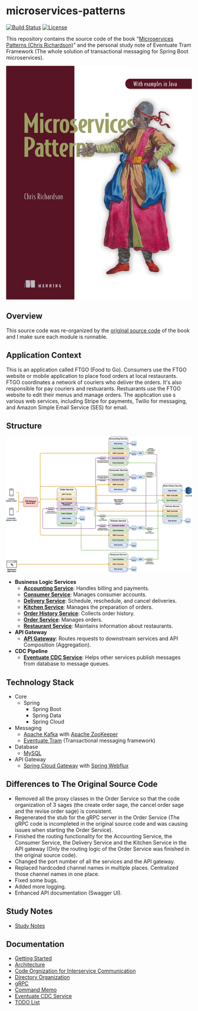 # microservices-patterns

[![Build Status](https://travis-ci.org/wuyichen24/microservices-patterns.svg?branch=master)](https://travis-ci.org/wuyichen24/microservices-patterns)
[![License](https://img.shields.io/badge/License-Apache%202.0-green.svg)](https://opensource.org/licenses/Apache-2.0) 

This repository contains the source code of the book "[Microservices Patterns (Chris Richardson)](https://www.manning.com/books/microservices-patterns)" and the personal study note of Eventuate Tram Framework (The whole solution of transactional messaging for Spring Boot microservices).

![](docs/Richardson-MP-HI.png)

## Overview
This source code was re-organized by the [original source code](https://github.com/microservices-patterns/ftgo-application) of the book and I make sure each module is runnable.

## Application Context
This is an application called FTGO (Food to Go). Consumers use the FTGO website or mobile application to place food orders at local restaurants. FTGO coordinates a network of couriers who deliver the orders. It's also responsible for pay couriers and restuarants. Restuarants use the FTGO website to edit their menus and manage orders. The application use s various web services, including Stripe for payments, Twilio for messaging, and Amazon Simple Email Service (SES) for email.

## Structure
![](docs/diagrams/architecture.png)
- **Business Logic Services**
   - [**Accounting Service**](docs/services/accounting_service.md): Handles billing and payments.
   - [**Consumer Service**](docs/services/consumer_service.md): Manages consumer accounts.
   - [**Delivery Service**](docs/services/delivery_service.md): Schedule, reschedule, and cancel deliveries.
   - [**Kitchen Service**](docs/services/kitchen_service.md): Manages the preparation of orders.
   - [**Order History Service**](docs/services/order_history_service.md): Collects order history.
   - [**Order Service**](docs/services/order_service.md): Manages orders.
   - [**Restaurant Service**](docs/services/restaurant_service.md): Maintains information about restaurants.
- **API Gateway**
   - [**API Gateway**](docs/services/api_gateway.md): Routes requests to downstream services and API Composition (Aggregation).
- **CDC Pipeline**
   - [**Eventuate CDC Service**](docs/services/eventuate_cdc_service.md): Helps other services publish messages from database to message queues.

## Technology Stack
- Core
   - Spring
      - Spring Boot
      - Spring Data
      - Spring Cloud
- Messaging
   - [Apache Kafka](https://kafka.apache.org/) with [Apache ZooKeeper](https://zookeeper.apache.org/)
   - [Eventuate Tram](https://eventuate.io/abouteventuatetram.html) (Transactional messaging framework)
- Database
   - [MySQL](https://www.mysql.com/)
- API Gateway
   - [Spring Cloud Gateway](https://spring.io/projects/spring-cloud-gateway) with [Spring Webflux](https://docs.spring.io/spring/docs/current/spring-framework-reference/web-reactive.html)

## Differences to The Original Source Code
- Removed all the proxy classes in the Order Service so that the code organization of 3 sages (the create order sage, the cancel order sage and the revise order sage) is consistent.
- Regenerated the stub for the gRPC server in the Order Service (The gRPC code is incompleted in the original source code and was causing issues when starting the Order Service).
- Finished the routing functionality for the Accounting Service, the Consumer Service, the Delivery Service and the Kitchen Service in the API gateway (Only the routing logic of the Order Service was finished in the original source code).
- Changed the port number of all the services and the API gateway.
- Replaced hardcoded channel names in multiple places. Centralized those channel names in one place.
- Fixed some bugs.
- Added more logging.
- Enhanced API documentation (Swagger UI).

## Study Notes
- [Study Notes](https://docs.google.com/document/d/1MkeEUyWfDU7HYYCo26GyaVbBHIS29iZ6FnOxuJ_4JHc/edit?usp=sharing)

## Documentation
- [Getting Started](docs/getting_started.md)
- [Architecture](docs/architecture.md)
- [Code Orgnization for Interservice Communication](docs/code_orgnization_for_interservice_communication.md)
- [Directory Organization](docs/directory_organization.md)
- [gRPC](docs/grpc.md)
- [Command Memo](docs/command_memo.md)
- [Eventuate CDC Service](docs/services/eventuate_cdc_service.md)
- [TODO List](docs/todo.md)
